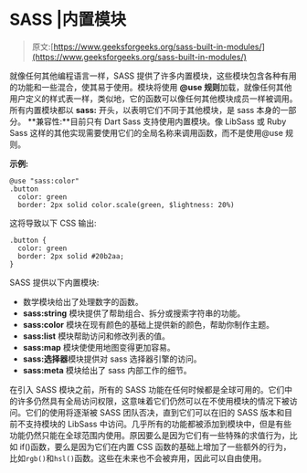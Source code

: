 # SASS |内置模块

> 原文:[https://www.geeksforgeeks.org/sass-built-in-modules/](https://www.geeksforgeeks.org/sass-built-in-modules/)

就像任何其他编程语言一样，SASS 提供了许多内置模块，这些模块包含各种有用的功能和一些混合，使其易于使用。模块将使用 **@use 规则**加载，就像任何其他用户定义的样式表一样，类似地，它的函数可以像任何其他模块成员一样被调用。所有内置模块都以 **sass:** 开头，以表明它们不同于其他模块，是 sass 本身的一部分。
**兼容性:**目前只有 Dart Sass 支持使用内置模块。像 LibSass 或 Ruby Sass 这样的其他实现需要使用它们的全局名称来调用函数，而不是使用@use 规则。

**示例:**

```
@use "sass:color"
.button
  color: green
  border: 2px solid color.scale(green, $lightness: 20%)
```

这将导致以下 CSS 输出:

```
.button {
  color: green
  border: 2px solid #20b2aa;
}

```

SASS 提供以下内置模块:

*   数学模块给出了处理数字的函数。
*   **sass:string** 模块提供了帮助组合、拆分或搜索字符串的功能。
*   **sass:color** 模块在现有颜色的基础上提供新的颜色，帮助你制作主题。
*   **sass:list** 模块帮助访问和修改列表的值。
*   **sass:map** 模块使使用地图变得更加容易。
*   **sass:选择器**模块提供对 sass 选择器引擎的访问。
*   **sass:meta** 模块给出了 sass 内部工作的细节。

在引入 SASS 模块之前，所有的 SASS 功能在任何时候都是全球可用的。它们中的许多仍然具有全局访问权限，这意味着它们仍然可以在不使用模块的情况下被访问。它们的使用将逐渐被 SASS 团队否决，直到它们可以在旧的 SASS 版本和目前不支持模块的 LibSass 中访问。几乎所有的功能都被添加到模块中，但是有些功能仍然只能在全球范围内使用。原因要么是因为它们有一些特殊的求值行为，比如 if()函数，要么是因为它们在内置 CSS 函数的基础上增加了一些额外的行为，比如`rgb()`和`hsl()`函数。这些在未来也不会被弃用，因此可以自由使用。